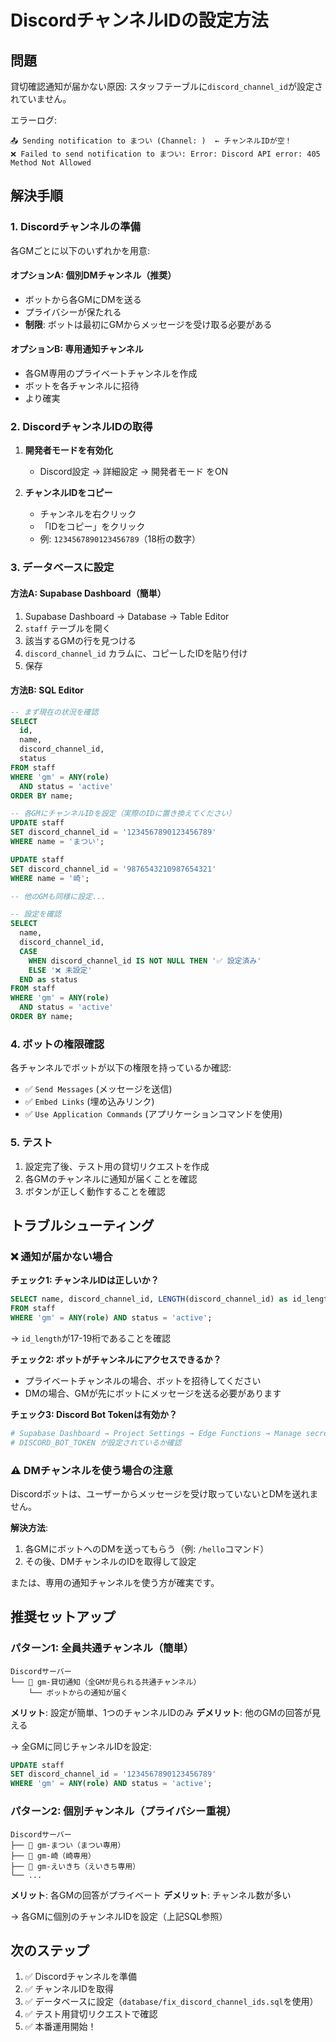 # DiscordチャンネルIDの設定方法

## 問題
貸切確認通知が届かない原因: スタッフテーブルに`discord_channel_id`が設定されていません。

エラーログ:
```
📤 Sending notification to まつい (Channel: )  ← チャンネルIDが空！
❌ Failed to send notification to まつい: Error: Discord API error: 405 Method Not Allowed
```

## 解決手順

### 1. Discordチャンネルの準備

各GMごとに以下のいずれかを用意:

#### オプションA: 個別DMチャンネル（推奨）
- ボットから各GMにDMを送る
- プライバシーが保たれる
- **制限**: ボットは最初にGMからメッセージを受け取る必要がある

#### オプションB: 専用通知チャンネル
- 各GM専用のプライベートチャンネルを作成
- ボットを各チャンネルに招待
- より確実

### 2. DiscordチャンネルIDの取得

1. **開発者モードを有効化**
   - Discord設定 → 詳細設定 → 開発者モード をON

2. **チャンネルIDをコピー**
   - チャンネルを右クリック
   - 「IDをコピー」をクリック
   - 例: `1234567890123456789`（18桁の数字）

### 3. データベースに設定

#### 方法A: Supabase Dashboard（簡単）

1. Supabase Dashboard → Database → Table Editor
2. `staff` テーブルを開く
3. 該当するGMの行を見つける
4. `discord_channel_id` カラムに、コピーしたIDを貼り付け
5. 保存

#### 方法B: SQL Editor

```sql
-- まず現在の状況を確認
SELECT 
  id,
  name,
  discord_channel_id,
  status
FROM staff
WHERE 'gm' = ANY(role)
  AND status = 'active'
ORDER BY name;

-- 各GMにチャンネルIDを設定（実際のIDに置き換えてください）
UPDATE staff 
SET discord_channel_id = '1234567890123456789'
WHERE name = 'まつい';

UPDATE staff 
SET discord_channel_id = '9876543210987654321'
WHERE name = '崎';

-- 他のGMも同様に設定...

-- 設定を確認
SELECT 
  name,
  discord_channel_id,
  CASE 
    WHEN discord_channel_id IS NOT NULL THEN '✅ 設定済み'
    ELSE '❌ 未設定'
  END as status
FROM staff
WHERE 'gm' = ANY(role)
  AND status = 'active'
ORDER BY name;
```

### 4. ボットの権限確認

各チャンネルでボットが以下の権限を持っているか確認:
- ✅ `Send Messages` (メッセージを送信)
- ✅ `Embed Links` (埋め込みリンク)
- ✅ `Use Application Commands` (アプリケーションコマンドを使用)

### 5. テスト

1. 設定完了後、テスト用の貸切リクエストを作成
2. 各GMのチャンネルに通知が届くことを確認
3. ボタンが正しく動作することを確認

## トラブルシューティング

### ❌ 通知が届かない場合

**チェック1: チャンネルIDは正しいか？**
```sql
SELECT name, discord_channel_id, LENGTH(discord_channel_id) as id_length
FROM staff
WHERE 'gm' = ANY(role) AND status = 'active';
```
→ `id_length`が17-19桁であることを確認

**チェック2: ボットがチャンネルにアクセスできるか？**
- プライベートチャンネルの場合、ボットを招待してください
- DMの場合、GMが先にボットにメッセージを送る必要があります

**チェック3: Discord Bot Tokenは有効か？**
```bash
# Supabase Dashboard → Project Settings → Edge Functions → Manage secrets
# DISCORD_BOT_TOKEN が設定されているか確認
```

### ⚠️ DMチャンネルを使う場合の注意

Discordボットは、ユーザーからメッセージを受け取っていないとDMを送れません。

**解決方法**:
1. 各GMにボットへのDMを送ってもらう（例: `/hello`コマンド）
2. その後、DMチャンネルのIDを取得して設定

または、専用の通知チャンネルを使う方が確実です。

## 推奨セットアップ

### パターン1: 全員共通チャンネル（簡単）
```
Discordサーバー
└── 📢 gm-貸切通知（全GMが見られる共通チャンネル）
    └── ボットからの通知が届く
```

**メリット**: 設定が簡単、1つのチャンネルIDのみ
**デメリット**: 他のGMの回答が見える

→ 全GMに同じチャンネルIDを設定:
```sql
UPDATE staff 
SET discord_channel_id = '1234567890123456789'
WHERE 'gm' = ANY(role) AND status = 'active';
```

### パターン2: 個別チャンネル（プライバシー重視）
```
Discordサーバー
├── 📢 gm-まつい（まつい専用）
├── 📢 gm-崎（崎専用）
├── 📢 gm-えいきち（えいきち専用）
└── ...
```

**メリット**: 各GMの回答がプライベート
**デメリット**: チャンネル数が多い

→ 各GMに個別のチャンネルIDを設定（上記SQL参照）

## 次のステップ

1. ✅ Discordチャンネルを準備
2. ✅ チャンネルIDを取得
3. ✅ データベースに設定（`database/fix_discord_channel_ids.sql`を使用）
4. ✅ テスト用貸切リクエストで確認
5. ✅ 本番運用開始！

